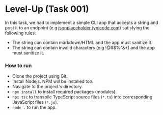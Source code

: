 # Level-Up (Task 001)

In this task, we had to implement a simple CLI app that accepts a string and post it to an endpoint (e.g [jsonplaceholder.typicode.com](https://jsonplaceholder.typicode.com)) satisfying the following rules:

- The string can contain markdown/HTML and the app must sanitize it.
- The string can contain invalid characters (e.g !@#\$%^&\*) and the app must sanitize it.

### How to run

- Clone the project using Git.
- Install Nodejs. NPM will be installed too.
- Navigate to the project's directory.
- `npm install` to install required packages (modules).
- `npx tsc` to transpile TypeScript source files (`*.ts`) into corresponding JavaScript files (`*.js`).
- `node .` to run the app.
